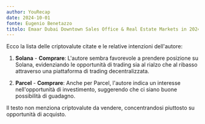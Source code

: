 ```yaml
---
author: YouRecap
date: 2024-10-01
fonte: Eugenio Benetazzo
titolo: Emaar Dubai Downtown Sales Office & Real Estate Markets in 2024
---
```


Ecco la lista delle criptovalute citate e le relative intenzioni dell'autore:

1. **Solana** - **Comprare**: L'autore sembra favorevole a prendere posizione su Solana, evidenziando le opportunità di trading sia al rialzo che al ribasso attraverso una piattaforma di trading decentralizzata.

2. **Parcel** - **Comprare**: Anche per Parcel, l'autore indica un interesse nell'opportunità di investimento, suggerendo che ci siano buone possibilità di guadagno.

Il testo non menziona criptovalute da vendere, concentrandosi piuttosto su opportunità di acquisto.
